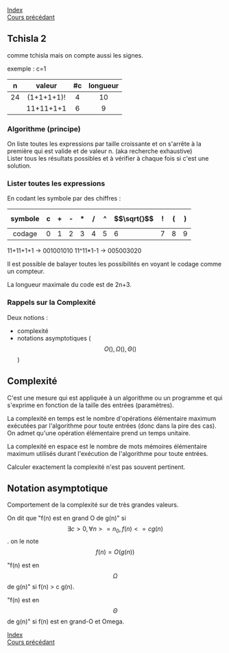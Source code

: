 <script type="text/javascript" src="https://cdnjs.cloudflare.com/ajax/libs/mathjax/2.7.7/latest.js?config=TeX-MML-AM_CHTML"></script>

[Index](./index.md)  
[Cours précédant](./cours_1.md)

## Tchisla 2
comme tchisla mais on compte aussi les signes.

exemple : c=1

|n  |valeur    |#c |longueur|
|:-:|:--------:|:-:|:------:|
|24 |(1+1+1+1)!|4  |10      |
|   |11+11+1+1 |6  |9       |

### Algorithme (principe)

On liste toutes les expressions par taille croissante et on s'arrête à la première qui est valide et de valeur n. (aka recherche exhaustive)  
Lister tous les résultats possibles et à vérifier à chaque fois si c'est une solution.

### Lister toutes les expressions
En codant les symbole par des chiffres :

|symbole|c|+|-|*|/|^|$$\sqrt{}$$|!|(|)|
|:-----:|-|-|-|-|-|-|-|-|-|-|
|codage |0|1|2|3|4|5|6|7|8|9|

11+11+1+1 -> 001001010
11^11*1-1 -> 005003020

Il est possible de balayer toutes les possibilités en voyant le codage comme un compteur.

La longueur maximale du code est de 2n+3.

### Rappels sur la Complexité

Deux notions :
- complexité
- notations asymptotiques ($$O(), \Omega(), \Theta()$$)

## Complexité

C'est une mesure qui est appliquée à un algorithme ou un programme et qui s'exprime en fonction de la taille des entrées (paramètres).

La complexité en temps est le nombre d'opérations élémentaire maximum exécutées par l'algorithme pour toute entrées (donc dans la pire des cas).  
On admet qu'une opération élémentaire prend un temps unitaire.

La complexité en espace est le nombre de mots mémoires élémentaire maximum utilisés durant l'exécution de l'algorithme pour toute entrées.

Calculer exactement la complexité n'est pas souvent pertinent.

## Notation asymptotique

Comportement de la complexité sur de très grandes valeurs.

On dit que "f(n) est en grand O de g(n)" si $$\exists c>0, \forall n >= n_0, f(n) <= c g(n)$$. on le note $$f(n) = O(g(n))$$

"f(n) est en $$\Omega$$ de g(n)" si f(n) > c g(n).

"f(n) est en $$\Theta$$ de g(n)" si f(n) est en grand-O et Omega.

[Index](./index.md)  
[Cours précédant](./cours_1.md)
